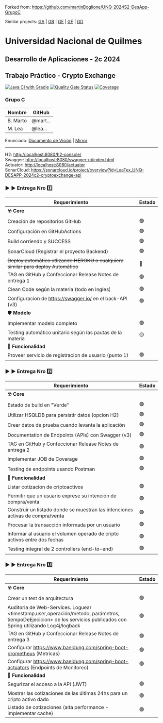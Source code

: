 Forked from: <https://github.com/martinBoglione/UNQ-2024S2-DesApp-GrupoC>

Similar projects: [GA](https://github.com/fabianfrangella/desapp-grupo-a) | 
[GB](https://github.com/AbrSantiago/unq-dapp-crypto-exchange) | 
[GE](https://github.com/group-e-desapp/2024s2-desapp-grupo-e) | 
[GF](https://github.com/CardozoCasariegoLuciano/2024_S2_Desapp_grupo_F) | 
[GD](https://github.com/jnvillalba/desapp-Grupo-D-202401)


# Universidad Nacional de Quilmes

## Desarrollo de Aplicaciones - 2c 2024

## Trabajo Práctico - Crypto Exchange

[![Java CI with Gradle](https://github.com/LeaTex/UNQ-DESAPP-2024c2-cryptoexchange-api/actions/workflows/build.yml/badge.svg)](https://github.com/LeaTex/UNQ-DESAPP-2024c2-cryptoexchange-api/actions/workflows/build.yml) 
[![Quality Gate Status](https://sonarcloud.io/api/project_badges/measure?project=LeaTex_UNQ-DESAPP-2024c2-cryptoexchange-api&metric=alert_status)](https://sonarcloud.io/summary/new_code?id=LeaTex_UNQ-DESAPP-2024c2-cryptoexchange-api)
[![Coverage](https://sonarcloud.io/api/project_badges/measure?project=LeaTex_UNQ-DESAPP-2024c2-cryptoexchange-api&metric=coverage)](https://sonarcloud.io/summary/new_code?id=LeaTex_UNQ-DESAPP-2024c2-cryptoexchange-api)

### Grupo C

|Nombre|GitHub|
|---|---|
|B. Marto|@mart...|
|M. Lea|@lea...|

Enunciado: [Documento de Visión](https://docs.google.com/document/d/1Imga3QhLWMd0fb5n8EFBmQnS7HtxFJ2sXOLgzfSEX0k/edit#heading=h.bwfobs81j2q4) | [Mirror](./resources/DocumentoDeVision.pdf)
___

H2: <http://localhost:8080/h2-console/>  
Swagger: <http://localhost:8080/swagger-ui/index.html>  
Actuator: <http://localhost:8080/actuator>  
SonarCloud: <https://sonarcloud.io/project/overview?id=LeaTex_UNQ-DESAPP-2024c2-cryptoexchange-api>

### :arrow_forward: :arrow_forward: **Entrega Nro** :one:

|Requerimiento| Estado |
|---|----------------|
|:radioactive: **Core**| |
|Creación de repositorios GitHub| :green_circle: |
|Configuración en GitHubActions| :green_circle: |
|Build corriendo y SUCCESS| :green_circle: |
|SonarCloud (Registrar el proyecto Backend)| :green_circle: |
|~~Deploy automático utlizando HEROKU o cualquiera similar para deploy Automático~~| :red_circle: |
|TAG en GitHub y Confeccionar Release Notes de entrega 1| :green_circle: |
|Clean Code según la materia (todo en Ingles)| :green_circle: |
|Configuracion de https://swagger.io/ en el back-API (v3)|:green_circle:|
|:shield: **Modelo**| |
|Implementar modelo completo|:green_circle:|
|Testing automático unitario según las pautas de la materia|:yellow_circle:|
|:toolbox: **Funcionalidad**| |
|Proveer servicio de registracion de usuario (punto 1)|:green_circle:|

### :arrow_forward: :arrow_forward: **Entrega Nro** :two:

|Requerimiento|Estado|
|---|---|
|:radioactive: **Core**| |
|Estado de build en "Verde"|:green_circle:|
|Utilizar HSQLDB para persistir datos (opcion H2)|:green_circle:|
|Crear datos de prueba cuando levanta la aplicación|:green_circle:|
|Documentation de Endpoints (APIs) con Swagger (v3)|:green_circle:|
|TAG en GitHub y Confeccionar Release Notes de entrega 2|:green_circle:|
|Implementar JOB de Coverage|:green_circle:|
|Testing de endpoints usando Postman|:green_circle:|
|:toolbox: **Funcionalidad**| |
|Listar cotizacion de criptoactivos|:green_circle:|
|Permitir que un usuario exprese su intención de compra/venta|:green_circle:|
|Construir un listado donde se muestran las intenciones activas de compra/venta|:green_circle:|
|Procesar la transacción informada por un usuario|:green_circle:|
|Informar al usuario el volumen operado de cripto activos entre dos fechas|:green_circle:|
|Testing integral de 2 controllers (end-to-end)|:green_circle:|

### :arrow_forward: :arrow_forward: **Entrega Nro** :three:

|Requerimiento| Estado         |
|---|----------------|
|:radioactive: **Core**|                |
|Crear un test de arquitectura| :green_circle: |
|Auditoria de Web-Services. Loguear <timestamp,user,operación/metodo, parámetros, tiempoDeEjecicion> de los servicios publicados con Spring utilizando Log4j/logback| :green_circle: |
|TAG en GitHub y Confeccionar Release Notes de entrega 3|:green_circle:|
|Configurar <https://www.baeldung.com/spring-boot-prometheus> (Metricas)| :green_circle: |
|Configurar <https://www.baeldung.com/spring-boot-actuators> (Endpoints de Monitoreo)| :green_circle: |
|:toolbox: **Funcionalidad**|                |
|Segurizar el acceso a la API (JWT)| :green_circle: |
|Mostrar las cotizaciones de las últimas 24hs para un cripto activo dado| :green_circle: |
|Listado de cotizaciones (alta performance - implementar cache)| :green_circle: |
